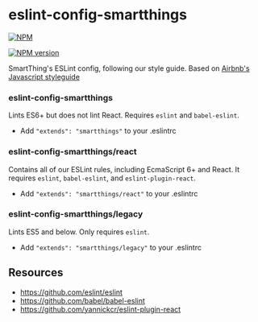 # eslint-config-smartthings

[![NPM][nodei-image]][nodei-url]

[![NPM version][npm-image]][npm-url]

SmartThing's ESLint config, following our style guide.
Based on [Airbnb's Javascript styleguide](https://github.com/airbnb/javascript)

### eslint-config-smartthings

Lints ES6+ but does not lint React. Requires `eslint` and `babel-eslint`.

- Add `"extends": "smartthings"` to your .eslintrc

### eslint-config-smartthings/react

Contains all of our ESLint rules, including EcmaScript 6+
and React. It requires `eslint`, `babel-eslint`, and `eslint-plugin-react`.

- Add `"extends": "smartthings/react"` to your .eslintrc

### eslint-config-smartthings/legacy

Lints ES5 and below. Only requires `eslint`.

- Add `"extends": "smartthings/legacy"` to your .eslintrc

## Resources
- https://github.com/eslint/eslint
- https://github.com/babel/babel-eslint
- https://github.com/yannickcr/eslint-plugin-react

[nodei-url]: https://npmjs.org/package/eslint-config-smartthings
[nodei-image]: https://nodei.co/npm/eslint-config-smartthings.png
[npm-url]: https://www.npmjs.com/package/eslint-config-smartthings
[npm-image]: https://img.shields.io/npm/v/eslint-config-smartthings.svg?style=flat-square
